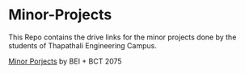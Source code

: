 # Minor-Projects

This Repo contains the drive links for the minor projects done by the students of Thapathali Engineering Campus.


[Minor Porjects](https://drive.google.com/drive/folders/1aU7Uszmf71JEdDkTp-K73l5pC6NSDXW9?usp=sharing) by BEI + BCT 2075
